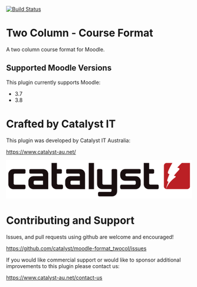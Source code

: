 [![Build Status](https://www.travis-ci.org/catalyst/moodle-format_twocol.svg?branch=master)](https://www.travis-ci.org/catalyst/moodle-format_twocol)

# Two Column - Course Format

A two column course format for Moodle.

## Supported Moodle Versions
This plugin currently supports Moodle:

* 3.7
* 3.8

# Crafted by Catalyst IT


This plugin was developed by Catalyst IT Australia:

https://www.catalyst-au.net/

![Catalyst IT](/pix/catalyst-logo.png?raw=true)


# Contributing and Support

Issues, and pull requests using github are welcome and encouraged! 

https://github.com/catalyst/moodle-format_twocol/issues

If you would like commercial support or would like to sponsor additional improvements
to this plugin please contact us:

https://www.catalyst-au.net/contact-us